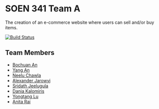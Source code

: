 
# SOEN 341 Team A

The creation of an e-commerce website where users can sell and/or buy items.

[![Build Status](https://travis-ci.org/Luigi1000/SOEN-341_Project_Team-A.png)](https://travis-ci.org/Luigi1000/SOEN-341_Project_Team-A)
## Team Members

* [Bochuan An](http:s//github.com/anbochuan)
* [Yang An](https://github.com/yang8547)
* [Neelu Chawla](https://github.com/nechawla)
* [Alexander Jarowyj](https://github.com/luigi1000)
* [Sridath Jeelugula](https://github.com/sridath)
* [Dania Kalomiris](https://github.com/daniakalomiris)
* [Yongtang Lu](https://github.com/luyongtang)
* [Anita Rai](https://github.com/anitarai)
